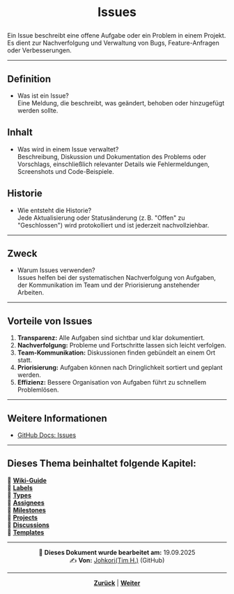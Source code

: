 # <p align="center">Issues</p>

Ein Issue beschreibt eine offene Aufgabe oder ein Problem in einem Projekt. Es dient zur Nachverfolgung und Verwaltung von Bugs, Feature-Anfragen oder Verbesserungen.

---

## Definition

- Was ist ein Issue?  
Eine Meldung, die beschreibt, was geändert, behoben oder hinzugefügt werden sollte.

## Inhalt

- Was wird in einem Issue verwaltet?  
Beschreibung, Diskussion und Dokumentation des Problems oder Vorschlags, einschließlich relevanter Details wie Fehlermeldungen, Screenshots und Code-Beispiele.

## Historie

- Wie entsteht die Historie?  
Jede Aktualisierung oder Statusänderung (z. B. "Offen" zu "Geschlossen") wird protokolliert und ist jederzeit nachvollziehbar.

---

## Zweck

- Warum Issues verwenden?  
Issues helfen bei der systematischen Nachverfolgung von Aufgaben, der Kommunikation im Team und der Priorisierung anstehender Arbeiten.

---

## Vorteile von Issues

1. **Transparenz:** Alle Aufgaben sind sichtbar und klar dokumentiert.  
2. **Nachverfolgung:** Probleme und Fortschritte lassen sich leicht verfolgen.  
3. **Team-Kommunikation:** Diskussionen finden gebündelt an einem Ort statt.  
4. **Priorisierung:** Aufgaben können nach Dringlichkeit sortiert und geplant werden.  
5. **Effizienz:** Bessere Organisation von Aufgaben führt zu schnellem Problemlösen.

---

## Weitere Informationen

- [GitHub Docs: Issues](https://docs.github.com/de/issues)

---

**Dieses Thema beinhaltet folgende Kapitel:**
---

🔹 [**Wiki-Guide**](/docs/04-tools/01-github/04-issues/01-wiki-guide/README.md) </br>
🔹 [**Labels**](/docs/04-tools/01-github/04-issues/02-labels/README.md) </br>
🔹 [**Types**](/docs/04-tools/01-github/04-issues/03-types/README.md) </br>
🔹 [**Assignees**](/docs/04-tools/01-github/04-issues/04-assignees/README.md) </br>
🔹 [**Milestones**](/docs/04-tools/01-github/04-issues/05-milestones/README.md) </br>
🔹 [**Projects**](/docs/04-tools/01-github/04-issues/06-projects/README.md) </br>
🔹 [**Discussions**](/docs/04-tools/01-github/04-issues/07-discussions/README.md) </br>
🔹 [**Templates**](/docs/04-tools/01-github/04-issues/08-templates/README.md) </br>

---
<p align="center">
📅 <strong>Dieses Dokument wurde bearbeitet am:</strong> 19.09.2025
<br>
✍️ <strong>Von:</strong> <a href="https://github.com/johkori">Johkori(Tim H.)</a> (GitHub)
</p>

---

<p align="center">
<a href="/docs/04-tools/01-github/03-pull-requests/02-code-review/README.md"><strong>Zurück</strong></a> | 
<a href="/docs/04-tools/01-github/04-issues/01-wiki-guide/README.md"><strong>Weiter</strong></a>
</p>

